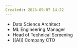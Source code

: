```yaml
---
Created:: 2023-09-07 14:22 
---
```

- Data Science Architect
- ML Engineering Manager
- Head of Technical Screening
- [[AI]] Company CTO